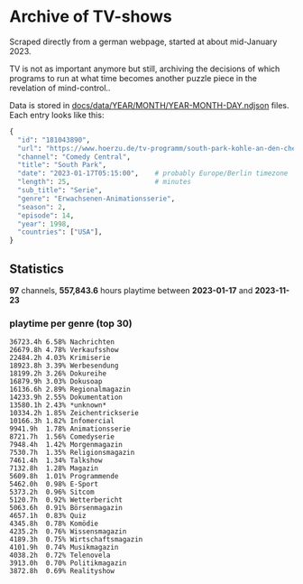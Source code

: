 # Archive of TV-shows

Scraped directly from a german webpage, started at about mid-January 2023.

TV is not as important anymore but still, archiving the decisions of which programs to run at what time
becomes another puzzle piece in the revelation of mind-control.. 

Data is stored in [docs/data/YEAR/MONTH/YEAR-MONTH-DAY.ndjson](docs/data/) files. 
Each entry looks like this:

```python
{
  "id": "181043890", 
  "url": "https://www.hoerzu.de/tv-programm/south-park-kohle-an-den-chefkoch/bid_181043890/", 
  "channel": "Comedy Central", 
  "title": "South Park", 
  "date": "2023-01-17T05:15:00",    # probably Europe/Berlin timezone 
  "length": 25,                     # minutes 
  "sub_title": "Serie", 
  "genre": "Erwachsenen-Animationsserie", 
  "season": 2, 
  "episode": 14, 
  "year": 1998, 
  "countries": ["USA"],
}
```

## Statistics

**97** channels, **557,843.6** hours playtime between **2023-01-17** and **2023-11-23**


### playtime per genre (top 30)

    36723.4h 6.58% Nachrichten
    26679.8h 4.78% Verkaufsshow
    22484.2h 4.03% Krimiserie
    18923.8h 3.39% Werbesendung
    18199.2h 3.26% Dokureihe
    16879.9h 3.03% Dokusoap
    16136.6h 2.89% Regionalmagazin
    14233.9h 2.55% Dokumentation
    13580.1h 2.43% *unknown*
    10334.2h 1.85% Zeichentrickserie
    10166.3h 1.82% Infomercial
    9941.9h  1.78% Animationsserie
    8721.7h  1.56% Comedyserie
    7948.4h  1.42% Morgenmagazin
    7530.7h  1.35% Religionsmagazin
    7461.4h  1.34% Talkshow
    7132.8h  1.28% Magazin
    5609.8h  1.01% Programmende
    5462.0h  0.98% E-Sport
    5373.2h  0.96% Sitcom
    5120.7h  0.92% Wetterbericht
    5063.6h  0.91% Börsenmagazin
    4657.1h  0.83% Quiz
    4345.8h  0.78% Komödie
    4235.2h  0.76% Wissensmagazin
    4189.3h  0.75% Wirtschaftsmagazin
    4101.9h  0.74% Musikmagazin
    4038.2h  0.72% Telenovela
    3913.0h  0.70% Politikmagazin
    3872.8h  0.69% Realityshow
